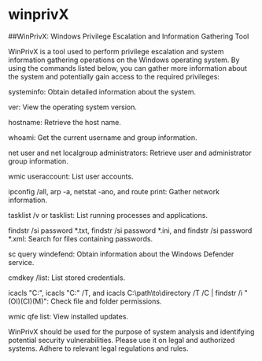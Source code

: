 # winprivX

##WinPrivX: Windows Privilege Escalation and Information Gathering Tool

WinPrivX is a tool used to perform privilege escalation and system information gathering operations on the Windows operating system. By using the commands listed below, you can gather more information about the system and potentially gain access to the required privileges:

systeminfo: Obtain detailed information about the system.

ver: View the operating system version.

hostname: Retrieve the host name.

whoami: Get the current username and group information.

net user and net localgroup administrators: Retrieve user and administrator group information.

wmic useraccount: List user accounts.

ipconfig /all, arp -a, netstat -ano, and route print: Gather network information.

tasklist /v or tasklist: List running processes and applications.

findstr /si password *.txt, findstr /si password *.ini, and findstr /si password *.xml: Search for files containing passwords.

sc query windefend: Obtain information about the Windows Defender service.

cmdkey /list: List stored credentials.

icacls "C:\", icacls "C:\" /T, and icacls C:\path\to\directory /T /C | findstr /i "(OI)(CI)(M)": Check file and folder permissions.

wmic qfe list: View installed updates.


WinPrivX should be used for the purpose of system analysis and identifying potential security vulnerabilities.
Please use it on legal and authorized systems. Adhere to relevant legal regulations and rules.
